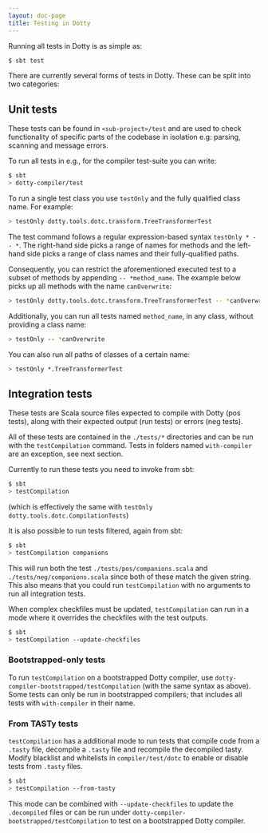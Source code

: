 ```yaml
---
layout: doc-page
title: Testing in Dotty
---
```


Running all tests in Dotty is as simple as:

```bash
$ sbt test
```

There are currently several forms of tests in Dotty. These can be split into
two categories:

## Unit tests
These tests can be found in `<sub-project>/test` and are used to check
functionality of specific parts of the codebase in isolation e.g: parsing,
scanning and message errors.

To run all tests in e.g., for the compiler test-suite you can write:

```bash
$ sbt
> dotty-compiler/test
```

To run a single test class you use `testOnly` and the fully qualified class name.
For example:

```bash
> testOnly dotty.tools.dotc.transform.TreeTransformerTest
```

The test command follows a regular expression-based syntax `testOnly * -- *`.
The right-hand side picks a range of names for methods and the left-hand side picks a range of class names and their
fully-qualified paths.

Consequently, you can restrict the aforementioned executed test to a subset of methods by appending ``-- *method_name``.
The example below picks up all methods with the name `canOverwrite`:

```bash
> testOnly dotty.tools.dotc.transform.TreeTransformerTest -- *canOverwrite
```

Additionally, you can run all tests named `method_name`, in any class, without providing a class name:

```bash
> testOnly -- *canOverwrite
```

You can also run all paths of classes of a certain name:

```bash
> testOnly *.TreeTransformerTest
```

## Integration tests
These tests are Scala source files expected to compile with Dotty (pos tests),
along with their expected output (run tests) or errors (neg tests).

All of these tests are contained in the `./tests/*` directories and can be run with the `testCompilation` command. Tests in folders named `with-compiler` are an exception, see next section.

Currently to run these tests you need to invoke from sbt:

```bash
$ sbt
> testCompilation
```

(which is effectively the same with `testOnly dotty.tools.dotc.CompilationTests`)

It is also possible to run tests filtered, again from sbt:

```bash
$ sbt
> testCompilation companions
```

This will run both the test `./tests/pos/companions.scala` and
`./tests/neg/companions.scala` since both of these match the given string.
This also means that you could run `testCompilation` with no arguments to run all integration tests.

When complex checkfiles must be updated, `testCompilation` can run in a mode where it overrides the checkfiles with the test outputs.
```bash
$ sbt
> testCompilation --update-checkfiles
```

### Bootstrapped-only tests

To run `testCompilation` on a bootstrapped Dotty compiler, use
`dotty-compiler-bootstrapped/testCompilation` (with the same syntax as above).
Some tests can only be run in bootstrapped compilers; that includes all tests
with `with-compiler` in their name.

### From TASTy tests

`testCompilation` has a additional mode to run tests that compile code from a `.tasty` file, decompile a `.tasty` file and recompile the decompiled tasty.
 Modify blacklist and whitelists in `compiler/test/dotc` to enable or disable tests from `.tasty` files.

 ```bash
 $ sbt
 > testCompilation --from-tasty
 ```
 
 This mode can be combined with `--update-checkfiles` to update the `.decompiled` files or can be run under `dotty-compiler-bootstrapped/testCompilation` to test on a bootstrapped Dotty compiler. 